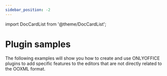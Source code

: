 ```yaml
---
sidebar_position: -2
---
```


import DocCardList from '@theme/DocCardList';

# Plugin samples

The following examples will show you how to create and use ONLYOFFICE plugins to add specific features to the editors that are not directly related to the OOXML format.

<DocCardList />
